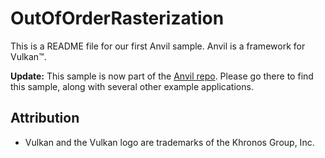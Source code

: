 # OutOfOrderRasterization

This is a README file for our first Anvil sample. Anvil is a framework for Vulkan&trade;.

**Update:** This sample is now part of the [Anvil repo](https://github.com/GPGPU-Desigh-Agents/Anvil). Please go there to find this sample, along with several other example applications.

Attribution
-----------

* Vulkan and the Vulkan logo are trademarks of the Khronos Group, Inc.
